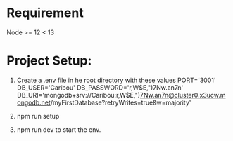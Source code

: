 # Requirement

Node >= 12 < 13

# Project Setup:

1. Create a .env file in he root directory with these values
PORT='3001'
DB_USER='Caribou'
DB_PASSWORD='r,W$E,")7Nw.an7n'
DB_URI='mongodb+srv://Caribou:r,W$E,")7Nw.an7n@cluster0.x3ucw.mongodb.net/myFirstDatabase?retryWrites=true&w=majority'

2. npm run setup

3. npm run dev to start the env.